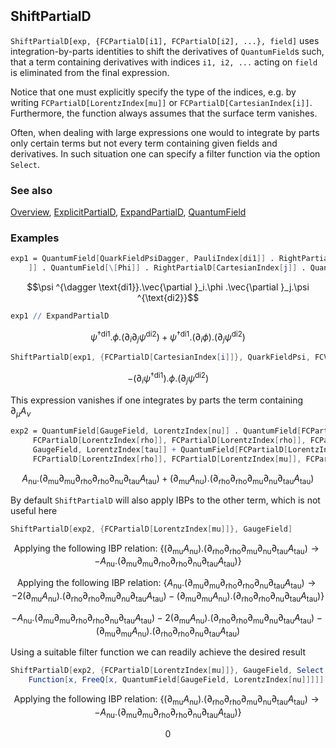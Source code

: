 ```mathematica
 
```

## ShiftPartialD

`ShiftPartialD[exp, {FCPartialD[i1], FCPartialD[i2], ...}, field]` uses integration-by-parts identities to shift the derivatives of `QuantumField`s such, that a term containing derivatives with indices `i1, i2, ...` acting on `field` is eliminated from the final expression.

Notice that one must explicitly specify the type of the indices, e.g. by writing `FCPartialD[LorentzIndex[mu]]` or `FCPartialD[CartesianIndex[i]]`. Furthermore, the function always assumes that the surface term vanishes.

Often, when dealing with large expressions one would to integrate by parts only certain terms but not every term containing given fields and derivatives. In such situation one can specify a filter function via the option `Select`.

### See also

[Overview](Extra/FeynCalc.md), [ExplicitPartialD](ExplicitPartialD.md), [ExpandPartialD](ExpandPartialD.md), [QuantumField](QuantumField.md)

### Examples

```mathematica
exp1 = QuantumField[QuarkFieldPsiDagger, PauliIndex[di1]] . RightPartialD[CartesianIndex[i 
    ]] . QuantumField[\[Phi]] . RightPartialD[CartesianIndex[j]] . QuantumField[QuarkFieldPsi, PauliIndex[di2]]
```

$$\psi ^{\dagger \text{di1}}.\vec{\partial }_i.\phi .\vec{\partial }_j.\psi ^{\text{di2}}$$

```mathematica
exp1 // ExpandPartialD
```

$$\psi ^{\dagger \text{di1}}.\phi .\left(\partial _i\partial _j\psi ^{\text{di2}}\right)+\psi ^{\dagger \text{di1}}.\left(\partial _i\phi \right).\left(\partial _j\psi ^{\text{di2}}\right)$$

```mathematica
ShiftPartialD[exp1, {FCPartialD[CartesianIndex[i]]}, QuarkFieldPsi, FCVerbose -> -1]
```

$$-\left(\partial _i\psi ^{\dagger \text{di1}}\right).\phi .\left(\partial _j\psi ^{\text{di2}}\right)$$

This expression vanishes if one integrates by parts the term containing $\partial_\mu A_\nu$

```mathematica
exp2 = QuantumField[GaugeField, LorentzIndex[nu]] . QuantumField[FCPartialD[LorentzIndex[mu]], FCPartialD[LorentzIndex[mu]], 
     FCPartialD[LorentzIndex[rho]], FCPartialD[LorentzIndex[rho]], FCPartialD[LorentzIndex[nu]], FCPartialD[LorentzIndex[tau]], 
     GaugeField, LorentzIndex[tau]] + QuantumField[FCPartialD[LorentzIndex[mu]], GaugeField, LorentzIndex[nu]] . QuantumField[FCPartialD[LorentzIndex[rho]], 
     FCPartialD[LorentzIndex[rho]], FCPartialD[LorentzIndex[mu]], FCPartialD[LorentzIndex[nu]], FCPartialD[LorentzIndex[tau]], GaugeField, LorentzIndex[tau]]
```

$$A_{\text{nu}}.\left(\partial _{\text{mu}}\partial _{\text{mu}}\partial _{\text{rho}}\partial _{\text{rho}}\partial _{\text{nu}}\partial _{\text{tau}}A_{\text{tau}}\right)+\left(\partial _{\text{mu}}A_{\text{nu}}\right).\left(\partial _{\text{rho}}\partial _{\text{rho}}\partial _{\text{mu}}\partial _{\text{nu}}\partial _{\text{tau}}A_{\text{tau}}\right)$$

By default `ShiftPartialD` will also apply IBPs to the other term, which is not useful here

```mathematica
ShiftPartialD[exp2, {FCPartialD[LorentzIndex[mu]]}, GaugeField]
```

$$\text{Applying the following IBP relation: }\left\{\left(\partial _{\text{mu}}A_{\text{nu}}\right).\left(\partial _{\text{rho}}\partial _{\text{rho}}\partial _{\text{mu}}\partial _{\text{nu}}\partial _{\text{tau}}A_{\text{tau}}\right)\to -A_{\text{nu}}.\left(\partial _{\text{mu}}\partial _{\text{mu}}\partial _{\text{rho}}\partial _{\text{rho}}\partial _{\text{nu}}\partial _{\text{tau}}A_{\text{tau}}\right)\right\}$$

$$\text{Applying the following IBP relation: }\left\{A_{\text{nu}}.\left(\partial _{\text{mu}}\partial _{\text{mu}}\partial _{\text{rho}}\partial _{\text{rho}}\partial _{\text{nu}}\partial _{\text{tau}}A_{\text{tau}}\right)\to -2 \left(\partial _{\text{mu}}A_{\text{nu}}\right).\left(\partial _{\text{rho}}\partial _{\text{rho}}\partial _{\text{mu}}\partial _{\text{nu}}\partial _{\text{tau}}A_{\text{tau}}\right)-\left(\partial _{\text{mu}}\partial _{\text{mu}}A_{\text{nu}}\right).\left(\partial _{\text{rho}}\partial _{\text{rho}}\partial _{\text{nu}}\partial _{\text{tau}}A_{\text{tau}}\right)\right\}$$

$$-A_{\text{nu}}.\left(\partial _{\text{mu}}\partial _{\text{mu}}\partial _{\text{rho}}\partial _{\text{rho}}\partial _{\text{nu}}\partial _{\text{tau}}A_{\text{tau}}\right)-2 \left(\partial _{\text{mu}}A_{\text{nu}}\right).\left(\partial _{\text{rho}}\partial _{\text{rho}}\partial _{\text{mu}}\partial _{\text{nu}}\partial _{\text{tau}}A_{\text{tau}}\right)-\left(\partial _{\text{mu}}\partial _{\text{mu}}A_{\text{nu}}\right).\left(\partial _{\text{rho}}\partial _{\text{rho}}\partial _{\text{nu}}\partial _{\text{tau}}A_{\text{tau}}\right)$$

Using a suitable filter function we can readily achieve the desired result

```mathematica
ShiftPartialD[exp2, {FCPartialD[LorentzIndex[mu]]}, GaugeField, Select -> 
    Function[x, FreeQ[x, QuantumField[GaugeField, LorentzIndex[nu]]]]]

```

$$\text{Applying the following IBP relation: }\left\{\left(\partial _{\text{mu}}A_{\text{nu}}\right).\left(\partial _{\text{rho}}\partial _{\text{rho}}\partial _{\text{mu}}\partial _{\text{nu}}\partial _{\text{tau}}A_{\text{tau}}\right)\to -A_{\text{nu}}.\left(\partial _{\text{mu}}\partial _{\text{mu}}\partial _{\text{rho}}\partial _{\text{rho}}\partial _{\text{nu}}\partial _{\text{tau}}A_{\text{tau}}\right)\right\}$$

$$0$$